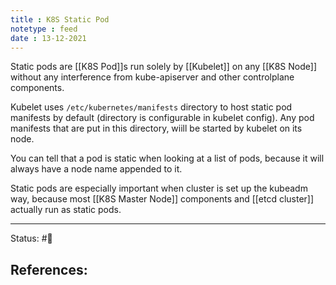 ```yaml
---
title : K8S Static Pod
notetype : feed
date : 13-12-2021
---
```


Static pods are [[K8S Pod]]s run solely by [[Kubelet]] on any [[K8S Node]] without any interference from kube-apiserver and other controlplane components.

Kubelet uses `/etc/kubernetes/manifests` directory to host static pod manifests by default (directory is configurable in kubelet config). Any pod manifests that are put in this directory, wiill be started by kubelet on its node.

You can tell that a pod is static when looking at a list of pods, because it will always have a node name appended to it.

Static pods are especially important when cluster is set up the kubeadm way, because most [[K8S Master Node]] components and [[etcd cluster]] actually run as static pods.

-----

Status: #🌱 

References:
- 
